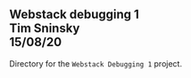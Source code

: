 **Webstack debugging 1**\
Tim Sninsky\
15/08/20
---
Directory for the `Webstack Debugging 1` project.
